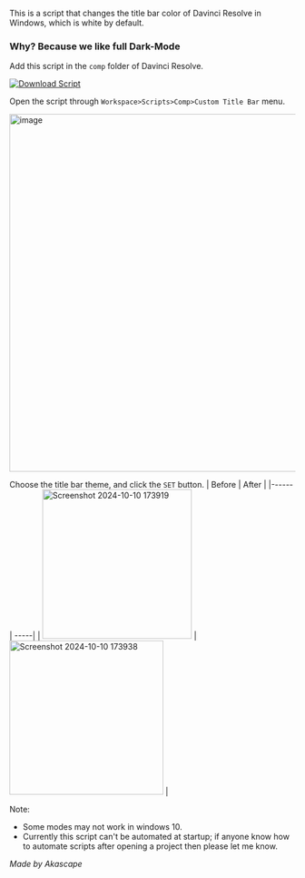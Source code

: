 This is a script that changes the title bar color of Davinci Resolve in Windows, which is white by default.
### Why? Because we like full Dark-Mode

Add this script in the `comp` folder of Davinci Resolve.

[![Download Script](https://img.shields.io/badge/Download-Custom_Title_Bar.lua-brightgreen.svg)](https://raw.githubusercontent.com/Akascape/PluginLibrary-Resolve/refs/heads/scripts/CustomTitleBar/Custom%20Title%20Bar.lua)

Open the script through `Workspace>Scripts>Comp>Custom Title Bar` menu.

<img width="629" alt="image" src="https://github.com/user-attachments/assets/1432d8d3-b725-4290-bfef-8d7baab84dda">

Choose the title bar theme, and click the `SET` button.
| Before | After |
|------| -----|
| <img width="263" alt="Screenshot 2024-10-10 173919" src="https://github.com/user-attachments/assets/69e24107-ee13-4d54-bca5-81740464b8c7"> | <img width="271" alt="Screenshot 2024-10-10 173938" src="https://github.com/user-attachments/assets/a7c09c16-33ac-4e8b-afdc-90f39085bce3"> |

Note: 
- Some modes may not work in windows 10.
- Currently this script can't be automated at startup; if anyone know how to automate scripts after opening a project then please let me know.

_Made by Akascape_
